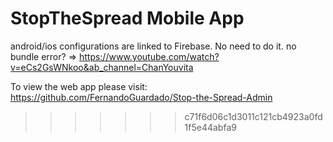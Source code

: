 # StopTheSpread Mobile App

android/ios configurations are linked to Firebase. No need to do it.
no bundle error? => https://www.youtube.com/watch?v=eCs2GsWNkoo&ab_channel=ChanYouvita

To view the web app please visit: https://github.com/FernandoGuardado/Stop-the-Spread-Admin

> > > > > > > c71f6d06c1d3011c121cb4923a0fd1f5e44abfa9
